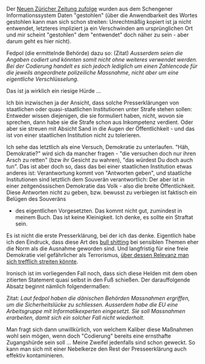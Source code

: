 <!-- 
.. title:      Leider nicht selten dämlich
.. slug:
.. date:       2013/12/27 12:00:00
.. tags:       politics, de
.. link: 
.. description: 
.. type: text
-->


<!--
excerpt:   "Der Neuen Züricher Zeitung zufolge wurden aus dem Schengener Informationssystem
	    Daten unbefugt kopiert. Die Presseerklärung hierzu versucht der Öffentlichkeit
	    Sand in die Augen zu streuen. Ich nenne es: Sich der Verantwortung entziehen."
-->

Der [Neuen Züricher Zeitung zufolge][nzz-artikel] wurden aus dem Schengener
Informationssystem Daten "gestohlen" (über die Anwendbarkeit des Wortes gestohlen kann man
sich schon streiten: Unrechtmäßig kopiert ist ja nicht entwendet, letzteres impliziert ja
ein Verschwinden am ursprünglichen Ort und mir scheint "gestohlen" dem "entwendet" doch
näher zu sein - aber darum geht es hier nicht).

Fedpol (die ermittelnde Behörde) dazu so: (Zitat) *Ausserdem seien die Angaben codiert und
könnten somit nicht ohne weiteres verwendet werden. Bei der Codierung handelt es sich
jedoch lediglich um einen Zahlencode für die jeweils angeordnete polizeiliche Massnahme,
nicht aber um eine eigentliche Verschlüsselung*.

Das ist ja wirklich ein riesige Hürde ...  
<!-- TEASER_END -->
Ich bin inzwischen ja der Ansicht, dass solche Presserklärungen von
staatlichen oder quasi-staatlichen Institutionen unter Strafe stehen
sollen: Entweder wissen diejenigen, die sie formuliert haben, nicht,
wovon sie sprechen, dann habe sie die Strafe schon aus Inkompetenz
verdient. Oder aber sie streuen mit Absicht Sand in die Augen der
Öffentlichkeit - und das ist von einer staatlichen Institution nicht
zu tolerieren.

Ich sehe das letztlich als eine Versuch, Demokratie zu unterlaufen. "Häh, Demokratie?"
wird sich da mancher fragen - "die versuchen doch nur ihren Arsch zu retten" (bzw ihr
Gesicht zu wahren), "das würdest Du doch auch tun". Das ist aber doch so, dass das bei
einer staatlichen Institution etwas anderes ist: Verantwortung kommt von "Antworten
geben", und staatliche Institutionen sind letztlich dem Souverän verantwortlich: Der aber
ist in einer zeitgenössischen Demokratie das Volk - also die breite Öffentlichkeit. Diese
Antworten nicht zu geben, bzw. bewusst zu verbiegen ist faktisch ein Belügen des Souveräns
- des eigentlichen Vorgesetzten. Das kommt nicht gut, zumindest in meinem Buch. Das ist
keine Kleinigkeit. Ich denke, es sollte ein Straftat sein.

Es ist nicht die erste Presserklärung, bei der ich das denke. Eigentlich habe ich den
Eindruck, dass diese Art des [bull shitting] bei sensiblen Themen eher die Norm als die
Ausnahme geworden sind. Und langfristig für eine freie Demokratie viel gefährlicher als
Terrorismus, [über dessen Relevanz man sich trefflich streiten könnte][euro-barometer].

Ironisch ist im vorliegenden Fall noch, dass sich diese Helden mit dem oben zitierten
Statement quasi selbst in den Fuß schießen. Der darauffolgende Absatz beginnt nämlich
folgendermaßen:

Zitat: *Laut fedpol haben die dänischen Behörden Massnahmen ergriffen, um die
Sicherheitslücke zu schliessen. Ausserdem habe die EU eine Arbeitsgruppe mit
Informatikexperten eingesetzt. Sie soll Massnahmen erarbeiten, damit sich ein solcher Fall
nicht wiederholt.*

Man fragt sich dann unwillkürlich, von welchem Kaliber diese Maßnahmen wohl sein mögen,
wenn doch "Codierung" bereits eine ernsthafte Zugangshürde sein soll ... Meine Zweifel
jedenfalls sind schon geweckt. So kann man sich mit einer Nebelkerze den Rest der
Presseerklärung auch effektiv kontaminieren.

  [nzz-artikel]:    http://www.nzz.ch/aktuell/schweiz/schengen-daten-in-daenemark-gestohlen-1.18210733
  [bull shitting]:  http://en.wikipedia.org/wiki/On_Bullshit
  [euro-barometer]: http://ec.europa.eu/public_opinion/archives/eb/eb80/eb80_first_de.pdf

<!-- Local Variables: -->
<!-- mode: markdown -->
<!-- End: -->
